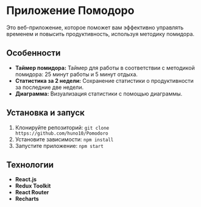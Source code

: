 # Приложение Помодоро

Это веб-приложение, которое поможет вам эффективно управлять временем и повысить продуктивность, используя методику помидора.

## Особенности

- **Таймер помидора:** Таймер для работы в соответствии с методикой помидора: 25 минут работы и 5 минут отдыха. 
- **Статистика за 2 недели:** Сохранение статистики о продуктивности за последние две недели.
- **Диаграмма:** Визуализация статистики с помощью диаграммы.

## Установка и запуск

1. Клонируйте репозиторий: `git clone https://github.com/huno10/Pomodoro`
2. Установите зависимости: `npm install`
3. Запустите приложение: `npm start`

## Технологии

- **React.js**
- **Redux Toolkit**
- **React Router**
- **Recharts**